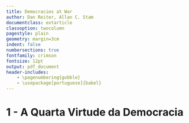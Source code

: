 ```yaml
---
title: Democracies at War
author: Dan Reiter, Allan C. Stam
documentclass: extarticle
classoption: twocolumn
pagestyle: plain
geometry: margin=3cm
indent: false
numbersections: true
fontfamily: crimson
fontsize: 12pt
output: pdf_document
header-includes:
	- \pagenumbering{gobble}
	- \usepackage[portuguese]{babel}
---
```

# 1 - A Quarta Virtude da Democracia

